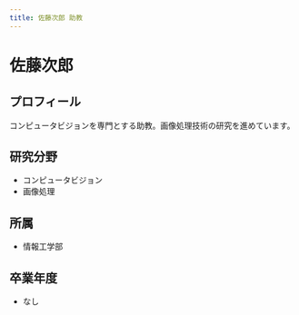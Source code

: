 ```yaml
---
title: 佐藤次郎 助教
---
```


# 佐藤次郎

## プロフィール

コンピュータビジョンを専門とする助教。画像処理技術の研究を進めています。

## 研究分野

- コンピュータビジョン
- 画像処理

## 所属

- 情報工学部

## 卒業年度

- なし 
